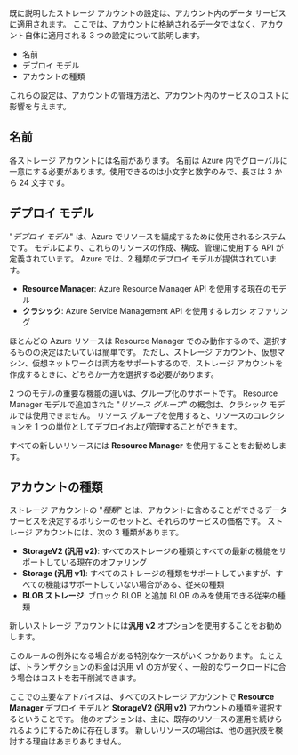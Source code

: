 既に説明したストレージ アカウントの設定は、アカウント内のデータ サービスに適用されます。 ここでは、アカウントに格納されるデータではなく、アカウント自体に適用される 3 つの設定について説明します。

- 名前
- デプロイ モデル
- アカウントの種類

これらの設定は、アカウントの管理方法と、アカウント内のサービスのコストに影響を与えます。

## <a name="name"></a>名前

各ストレージ アカウントには名前があります。 名前は Azure 内でグローバルに一意にする必要があります。使用できるのは小文字と数字のみで、長さは 3 から 24 文字です。

## <a name="deployment-model"></a>デプロイ モデル

"_デプロイ モデル_" は、Azure でリソースを編成するために使用されるシステムです。 モデルにより、これらのリソースの作成、構成、管理に使用する API が定義されています。 Azure では、2 種類のデプロイ モデルが提供されています。

- **Resource Manager**: Azure Resource Manager API を使用する現在のモデル
- **クラシック**: Azure Service Management API を使用するレガシ オファリング

ほとんどの Azure リソースは Resource Manager でのみ動作するので、選択するものの決定はたいていは簡単です。 ただし、ストレージ アカウント、仮想マシン、仮想ネットワークは両方をサポートするので、ストレージ アカウントを作成するときに、どちらか一方を選択する必要があります。

2 つのモデルの重要な機能の違いは、グループ化のサポートです。 Resource Manager モデルで追加された "_リソース グループ_" の概念は、クラシック モデルでは使用できません。 リソース グループを使用すると、リソースのコレクションを 1 つの単位としてデプロイおよび管理することができます。

すべての新しいリソースには **Resource Manager** を使用することをお勧めします。

## <a name="account-kind"></a>アカウントの種類

ストレージ アカウントの "_種類_" とは、アカウントに含めることができるデータ サービスを決定するポリシーのセットと、それらのサービスの価格です。 ストレージ アカウントには、次の 3 種類があります。

- **StorageV2 (汎用 v2)**: すべてのストレージの種類とすべての最新の機能をサポートしている現在のオファリング
- **Storage (汎用 v1)**: すべてのストレージの種類をサポートしていますが、すべての機能はサポートしていない場合がある、従来の種類
- **BLOB ストレージ**: ブロック BLOB と追加 BLOB のみを使用できる従来の種類

新しいストレージ アカウントには**汎用 v2** オプションを使用することをお勧めします。

このルールの例外になる場合がある特別なケースがいくつかあります。 たとえば、トランザクションの料金は汎用 v1 の方が安く、一般的なワークロードに合う場合はコストを若干削減できます。

ここでの主要なアドバイスは、すべてのストレージ アカウントで **Resource Manager** デプロイ モデルと **StorageV2 (汎用 v2)** アカウントの種類を選択するということです。 他のオプションは、主に、既存のリソースの運用を続けられるようにするために存在します。 新しいリソースの場合は、他の選択肢を検討する理由はあまりありません。